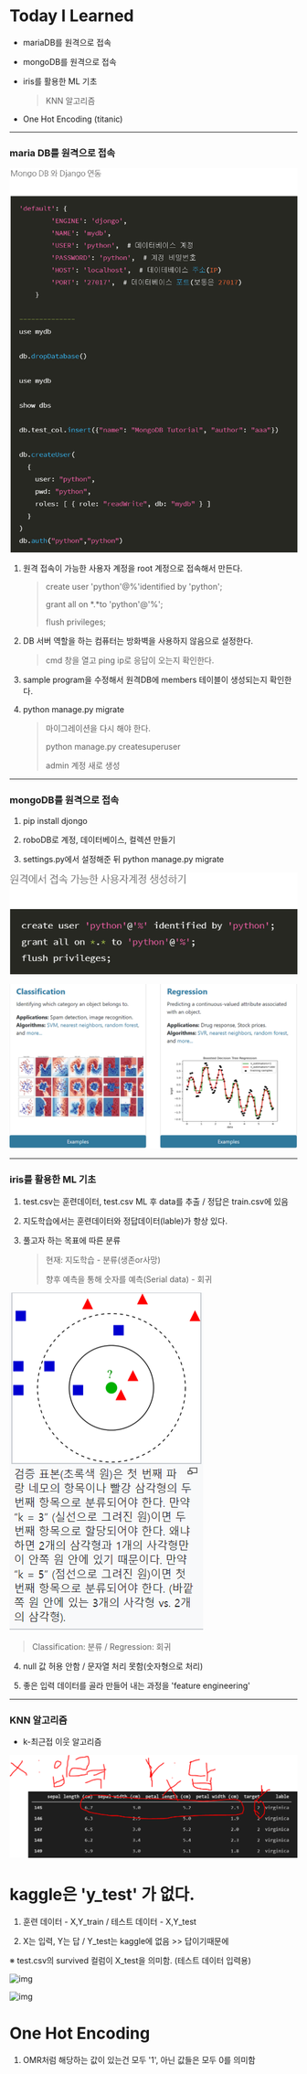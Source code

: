 # Today I Learned



- mariaDB를 원격으로 접속

- mongoDB를 원격으로 접속

- iris를 활용한 ML 기초

  > KNN 알고리즘

- One Hot Encoding (titanic)

----



### maria DB를 원격으로 접속

![img](https://github.com/nickhealthy/TIL/blob/master/2020_08_17/1.PNG)

1. 원격 접속이 가능한 사용자 계정을 root 계정으로 접속해서 만든다.

   > create user 'python'@%'identified by 'python';
   >
   > grant all on *.*to 'python'@'%';
   >
   > flush privileges;

 

2. DB 서버 역할을 하는 컴퓨터는 방화벽을 사용하지 않음으로 설정한다.

   > cmd 창을 열고 ping ip로 응답이 오는지 확인한다.

 

3. sample program을 수정해서 원격DB에 members 테이블이 생성되는지 확인한다.

 

4. python manage.py migrate

   > 마이그레이션을 다시 해야 한다.
   >
   > python manage.py createsuperuser
   >
   > admin 계정 새로 생성

---



### mongoDB를 원격으로 접속

1. pip install djongo

2. roboDB로 계정, 데이터베이스, 컬렉션 만들기

3. settings.py에서 설정해준 뒤 python manage.py migrate

![img](https://github.com/nickhealthy/TIL/blob/master/2020_08_17/2.PNG)

![img](https://github.com/nickhealthy/TIL/blob/master/2020_08_17/3.PNG)

---



### iris를 활용한 ML 기초

1. test.csv는 훈련데이터, test.csv ML 후 data를 추출 / 정답은 train.csv에 있음

2. 지도학습에서는 훈련데이터와 정답데이터(lable)가 항상 있다. 

3. 풀고자 하는 목표에 따른 분류

   > 현재: 지도학습 - 분류(생존or사망)
   >
   > 향후 예측을 통해 숫자를 예측(Serial data) - 회귀

![img](https://github.com/nickhealthy/TIL/blob/master/2020_08_17/4.PNG)

>  Classification: 분류 / Regression: 회귀

4. null 값 허용 안함 / 문자열 처리 못함(숫자형으로 처리)

5. 좋은 입력 데이터를 골라 만들어 내는 과정을 'feature engineering'

---



### KNN 알고리즘

* k-최근접 이웃 알고리즘

 

![img](https://github.com/nickhealthy/TIL/blob/master/2020_08_17/5.PNG)

 

 

 

 

 

 

 

 

 

# kaggle은 'y_test' 가 없다.

1. 훈련 데이터 - X,Y_train / 테스트 데이터 - X,Y_test

2. X는 입력, Y는 답 / Y_test는 kaggle에 없음 >> 답이기때문에

 ※ test.csv의 survived 컬럼이 X_test을 의미함. (테스트 데이터 입력용)

![img](C:\Users\NICK_~1\AppData\Local\Temp\clipData\clip_html0.files\clip_html0_image6.png)

![img](C:\Users\NICK_~1\AppData\Local\Temp\clipData\clip_html0.files\clip_html0_image7.png)

 

# One Hot Encoding

1. OMR처럼 해당하는 값이 있는건 모두 '1', 아닌 값들은 모두 0를 의미함

 